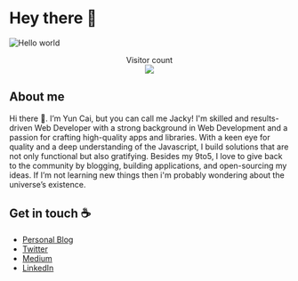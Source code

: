 # Hey there :wave:

<img src="https://raw.githubusercontent.com/Yun8caiii/Yun8caiii/master/banner.png" alt="Hello world">

<p align="center"> 
  Visitor count<br>
  <img src="https://profile-counter.glitch.me/Yun8caiii/count.svg" />
</p>

## About me

Hi there 👋. I’m Yun Cai, but you can call me Jacky! I'm skilled and results-driven Web Developer with a strong background in Web Development and a passion for crafting high-quality apps and libraries. With a keen eye for quality and a deep understanding of the Javascript, I build solutions that are not only functional but also gratifying. Besides my 9to5, I love to give back to the community by blogging, building applications, and open-sourcing my ideas. If I’m not learning new things then i'm probably wondering about the universe’s existence.

## Get in touch :coffee:

- [Personal Blog](https://yuncai.dev)
- [Twitter](https://twitter.com/yun8caiii)
- [Medium](https://medium.com/@yun8caiii)
- [LinkedIn](https://www.linkedin.com/in/jackycaiii/)

